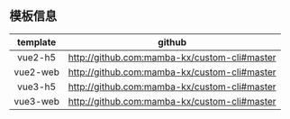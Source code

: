 ## 模板信息
| template |                    github                    |
| :------: | :------------------------------------------: |
| vue2-h5  | http://github.com:mamba-kx/custom-cli#master |
| vue2-web | http://github.com:mamba-kx/custom-cli#master |
| vue3-h5  | http://github.com:mamba-kx/custom-cli#master |
| vue3-web | http://github.com:mamba-kx/custom-cli#master |


